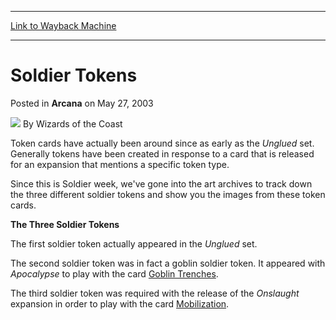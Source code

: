 
---
[Link to Wayback Machine](https://web.archive.org/web/20210429023910/https://magic.wizards.com/en/articles/archive/arcana/soldier-tokens-2003-05-27)

[_metadata_:author]:- "Wizards of the Coast"
[_metadata_:description]:- "Token cards have actually been around since as early as the Unglued set. Generally tokens have been created in response to a card that is released for an expansion that mentions a specific token type.Since this is Soldier week, we've gone into the art archives to track down the three different soldier tokens and show you the images from these token cards.The Three Soldier"
[_metadata_:generator]:- "Drupal 7 (http://drupal.org)"
[_metadata_:node]:- "605616"
[_metadata_:publish_date]:- "2003-05-27"
[_metadata_:source]:- "div-main-content"
[_metadata_:title]:- "Soldier Tokens"
[_metadata_:wayback_capture_timestamp]:- "2021-04-29 02:39:10"
[_metadata_:wayback_raw_url]:- "https://web.archive.org/web/20210429023910id_/https://magic.wizards.com/en/articles/archive/arcana/soldier-tokens-2003-05-27"
[_metadata_:wayback_url]:- "https://magic.wizards.com/en/articles/archive/arcana/soldier-tokens-2003-05-27"
---


Soldier Tokens
==============



 Posted in **Arcana**
 on May 27, 2003 






![](https://media.magic.wizards.com/styles/auth_small/public/images/person/wizards_author.jpg)
By Wizards of the Coast











Token cards have actually been around since as early as the *Unglued* set. Generally tokens have been created in response to a card that is released for an expansion that mentions a specific token type.

Since this is Soldier week, we've gone into the art archives to track down the three different soldier tokens and show you the images from these token cards.

**The Three Soldier Tokens**


  
The first soldier token actually appeared in the *Unglued* set. 


  
The second soldier token was in fact a goblin soldier token. It appeared with *Apocalypse* to play with the card [Goblin Trenches](http://gatherer.wizards.com/Pages/Card/Details.aspx?name=Goblin+Trenches). 


  
The third soldier token was required with the release of the *Onslaught* expansion in order to play with the card [Mobilization](http://gatherer.wizards.com/Pages/Card/Details.aspx?name=Mobilization). 







